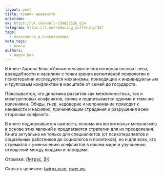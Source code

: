 ```yaml
---
layout: post
title: Узники ненависти
unixtime: 
vk: https://vk.com/wall-199052526_634
telegram: https://t.me/reducing_suffering/327
tags:
  - психология_и_психотерапия
meta_tags:
  - книги
authors:
  - Аарон Бек
---
```

В книге Аарона Бека «Узники ненависти: когнитивная основа гнева, враждебности и насилия» с точки зрения когнитивной психологии и психотерапии исследуются механизмы, приводящие к индивидуальным и групповым конфликтам в масштабе от семей до государств.

Показывается, что динамика развития как межличностных, так и межгрупповых конфликтов, схожа и подпитывается одними и теми же явлениями. Обиды, гнев, недоверие и непонимание приводят к ненависти и насилию, причиняющим страдания и разрушения всем сторонам конфликта.

В книге подчеркивается важность понимания когнитивных механизмов в основе этих явлений и предлагаются стратегии для их преодоления. Книга актуальна не только для специалистов (от психотерапевтов и социальных работников до социологов и политиков), но и для всех, кто стремится к уменьшению конфликтов в нашем мире и улучшению отношений между людьми и народами.

Отрывки: [Литрес](https://www.litres.ru/book/aaron-t-bek/uzniki-nenavisti-kognitivnaya-osnova-gneva-vrazhdebnosti-i-nas-68053042/chitat-onlayn/), [ВК](https://vk.com/wall-111877082_2073)

Скачать целиком: [twirpx.com](https://www.twirpx.com/file/3819831/), [cwer.ws](http://cwer.ws/node/545146/)
